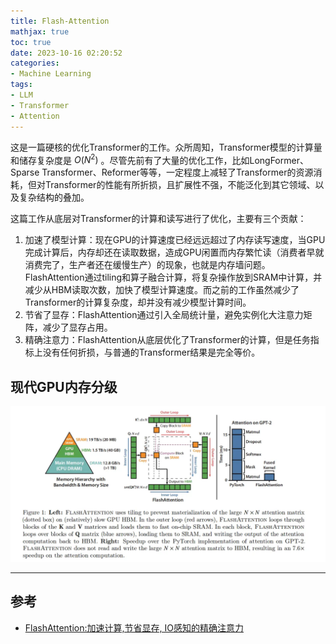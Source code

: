 ```yaml
---
title: Flash-Attention
mathjax: true
toc: true
date: 2023-10-16 02:20:52
categories:
- Machine Learning
tags:
- LLM
- Transformer
- Attention
---
```


这是一篇硬核的优化Transformer的工作。众所周知，Transformer模型的计算量和储存复杂度是 $O(N^2)$ 。尽管先前有了大量的优化工作，比如LongFormer、Sparse Transformer、Reformer等等，一定程度上减轻了Transformer的资源消耗，但对Transformer的性能有所折损，且扩展性不强，不能泛化到其它领域、以及复杂结构的叠加。

<!--more-->

这篇工作从底层对Transformer的计算和读写进行了优化，主要有三个贡献：

1. 加速了模型计算：现在GPU的计算速度已经远远超过了内存读写速度，当GPU完成计算后，内存却还在读取数据，造成GPU闲置而内存繁忙读（消费者早就消费完了，生产者还在缓慢生产）的现象，也就是内存墙问题。FlashAttention通过tiling和算子融合计算，将复杂操作放到SRAM中计算，并减少从HBM读取次数，加快了模型计算速度。而之前的工作虽然减少了Transformer的计算复杂度，却并没有减少模型计算时间。
2. 节省了显存：FlashAttention通过引入全局统计量，避免实例化大注意力矩阵，减少了显存占用。
3. 精确注意力：FlashAttention从底层优化了Transformer的计算，但是任务指标上没有任何折损，与普通的Transformer结果是完全等价。

## 现代GPU内存分级

![GPU](https://github.com/TransformersWsz/picx-images-hosting/raw/master/image.3j7dpa8fd1g0.webp)

___

## 参考
- [FlashAttention:加速计算,节省显存, IO感知的精确注意力](https://zhuanlan.zhihu.com/p/639228219)
